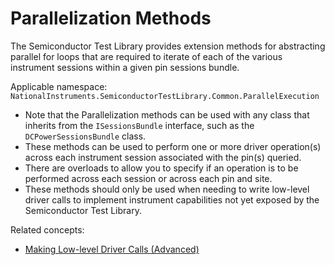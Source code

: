 # Parallelization Methods

The Semiconductor Test Library provides extension methods for abstracting parallel for loops that are required to iterate of each of the various instrument sessions within a given pin sessions bundle.

Applicable namespace: `NationalInstruments.SemiconductorTestLibrary.Common.ParallelExecution`

- Note that the Parallelization methods can be used with any class that inherits from the `ISessionsBundle` interface, such as the `DCPowerSessionsBundle` class.
- These methods can be used to perform one or more driver operation(s) across each instrument session associated with the pin(s) queried.
- There are overloads to allow you to specify if an operation is to be performed across each session or across each pin and site.
- These methods should only be used when needing to write low-level driver calls to implement instrument capabilities not yet exposed by the Semiconductor Test Library.

Related concepts:

- [Making Low-level Driver Calls (Advanced)](LowLevelDriverCalls.md)
